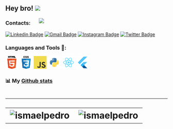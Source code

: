 ## Hey bro! <img src="https://github.com/TheDudeThatCode/TheDudeThatCode/blob/master/Assets/Mario_Hello_Big.gif" width="40px">

<img align="right" width="400" src="https://i.imgur.com/wR4wNrU.png"/>

### Contacts:

[![Linkedin Badge](https://img.shields.io/badge/-LinkedIn-blue?style=flat&logo=Linkedin&logoColor=white&link=https://www.linkedin.com/in/rebeccamanzi/)](https://www.linkedin.com/in/ismaelpedro/)
[![Gmail Badge](https://img.shields.io/badge/-Gmail-c14438?style=flat&logo=Gmail&logoColor=white&link=mailto:rebeccamanzi@gmail.com)](mailto:http.ismaeel@gmail.com)
[![Instagram Badge](https://img.shields.io/badge/-Instagram-C13584?style=flat&labelColor=C13584&logo=instagram&logoColor=white&link=https://www.instagram.com/codepwr/)](https://www.instagram.com/ismaelpdro/)
[![Twitter Badge](https://img.shields.io/badge/-Twitter-C13584?style=flat&labelColor=C13584&logo=twitter&logoColor=white&link=https://www.twitter.com/ismaelpdro/)](https://www.twitter.com/ismaelpdro/)

### Languages and Tools :rocket::

<code><img height="40" src="https://raw.githubusercontent.com/github/explore/80688e429a7d4ef2fca1e82350fe8e3517d3494d/topics/html/html.png"></code>
<code><img height="40" src="https://raw.githubusercontent.com/github/explore/80688e429a7d4ef2fca1e82350fe8e3517d3494d/topics/css/css.png"></code>
<code><img height="40" src="https://raw.githubusercontent.com/github/explore/80688e429a7d4ef2fca1e82350fe8e3517d3494d/topics/javascript/javascript.png"></code>
<code><img height="40" src="https://raw.githubusercontent.com/github/explore/80688e429a7d4ef2fca1e82350fe8e3517d3494d/topics/python/python.png"></code>
<code><img height="40" src="https://raw.githubusercontent.com/github/explore/80688e429a7d4ef2fca1e82350fe8e3517d3494d/topics/react/react.png"></code>
<code><img height="40" src="https://raw.githubusercontent.com/github/explore/80688e429a7d4ef2fca1e82350fe8e3517d3494d/topics/flutter/flutter.png"></code>

### :bar_chart: My [Github stats](https://github.com/ismaelpedro/github-readme-stats)

<h1 align="center">
  <hr style="height: 1px;">
  <center>
  <table width="100%">
    <tr>
        <td><img width="450px" align="center" src="https://github-readme-stats.vercel.app/api/top-langs/?username=ismaelpedro&layout=compact&show_icons=true&theme=dracula&hide_border=true" alt="ismaelpedro"/></td>
        <td><img width="450px" align="center" src="https://github-readme-stats.vercel.app/api?username=ismaelpedro&theme=dracula&show_icons=true&hide_border=true" alt="ismaelpedro"/></td>
    </tr>  
  </table>
  </center>
    
</h1>
